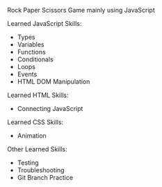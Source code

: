 Rock Paper Scissors Game mainly using JavaScript

Learned JavaScript Skills:
  - Types
  - Variables
  - Functions
  - Conditionals
  - Loops
  - Events
  - HTML DOM Manipulation
  
Learned HTML Skills:
  - Connecting JavaScript
    
Learned CSS Skills:
  - Animation
 
Other Learned Skills:
  - Testing
  - Troubleshooting
  - Git Branch Practice
